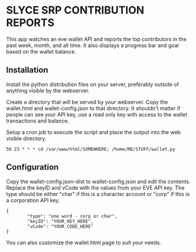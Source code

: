 SLYCE SRP CONTRIBUTION REPORTS
==============================

This app watches an eve wallet API and reports the top contributors
in the past week, month, and all time.  It also displays a progress
bar and goal based on the wallet balance.

Installation
------------

Install the python distribution files on your server, preferably
outside of anything visible by the webserver.

Create a directory that will be served by your webserver.  Copy
the wallet.html and wallet-config.json to that directory.  It
shouldn't matter if people can see your API key, use a read only
key with access to the wallet transactions and balance.

Setup a cron job to execute the script and place the output
into the web visible directory.

```
56 23 * * * cd /var/www/html/SOMEWHERE; /home/ME/STUFF/wallet.py
```


Configuration
-------------

Copy the wallet-config.json-dist to wallet-config.json and edit the
contents.  Replace the keyID and vCode with the values from your EVE API
key.   The type should be either "char" if this is a character account or
"corp" if this is a corporation API key.

```
{
        "type": "one word - corp or char",
        "keyID": "YOUR_KEY_HERE",
        "vCode": "YOUR_CODE_HERE"
}
```

You can also customize the wallet.html page to suit your needs.
